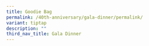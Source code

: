```yaml
---
title: Goodie Bag
permalink: /40th-anniversary/gala-dinner/permalink/
variant: tiptap
description: ""
third_nav_title: Gala Dinner
---
```

